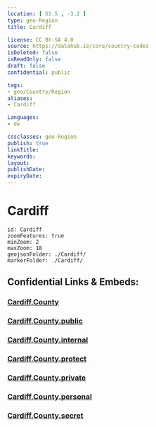 ```yaml
---
location: [ 51.5 , -3.2 ] 
type: geo-Region
title: Cardiff

license: CC BY-SA 4.0
source: https://datahub.io/core/country-codes
isDeleted: false
isReadOnly: false
draft: false
confidential: public

tags:
- geo/Country/Region
aliases:
- Cardiff

Languages:
- de

cssclasses: geo-Region
publish: true
linkTitle: 
keywords: 
layout: 
publishDate: 
expiryDate: 
---
```


# Cardiff

```leaflet
id: Cardiff
zoomFeatures: true 
minZoom: 2 
maxZoom: 18
geojsonFolder: ./Cardiff/
markerFolder: ./Cardiff/
```


## Confidential Links & Embeds: 

### [Cardiff,County](/_Standards/Earth/Continent/Europe/Europe~North/UK/Wales/counties~Wales/Cardiff,County.md) 

### [Cardiff,County.public](/_public/Earth/Continent/Europe/Europe~North/UK/Wales/counties~Wales/Cardiff,County.public.md) 

### [Cardiff,County.internal](/_internal/Earth/Continent/Europe/Europe~North/UK/Wales/counties~Wales/Cardiff,County.internal.md) 

### [Cardiff,County.protect](/_protect/Earth/Continent/Europe/Europe~North/UK/Wales/counties~Wales/Cardiff,County.protect.md) 

### [Cardiff,County.private](/_private/Earth/Continent/Europe/Europe~North/UK/Wales/counties~Wales/Cardiff,County.private.md) 

### [Cardiff,County.personal](/_personal/Earth/Continent/Europe/Europe~North/UK/Wales/counties~Wales/Cardiff,County.personal.md) 

### [Cardiff,County.secret](/_secret/Earth/Continent/Europe/Europe~North/UK/Wales/counties~Wales/Cardiff,County.secret.md)

